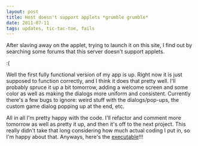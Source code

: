 ```yaml
---
layout: post
title: Host doesn't support applets *grumble grumble*
date: 2011-07-11
tags: updates, tic-tac-toe, fails
---
```


After slaving away on the applet, trying to launch it on this site, I find out by searching some forums that this server doesn't support applets.

:(

Well the first fully functional version of my app is up. Right now it is just supposed to function correctly, and I think it does that pretty well. I'll probably spruce it up a bit tomorrow, adding a welcome screen and some color as well as making the dialogs more uniform and consistent. Currently there's a few bugs to ignore: weird stuff with the dialogs/pop-ups, the custom game dialog popping up at the end, etc.

All in all I'm pretty happy with the code. I'll refactor and comment more tomorrow as well as pretty it up, and then it's off to the next project. This really didn't take that long considering how much actual coding I put in, so I'm happy about that. Anyways, here's the <a href="projects.php?project=4">executable</a>!!!